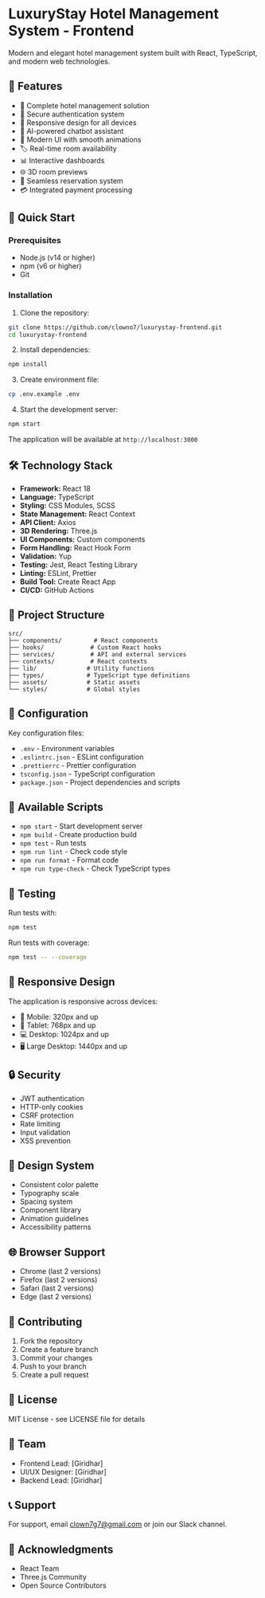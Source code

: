 # LuxuryStay Hotel Management System - Frontend

Modern and elegant hotel management system built with React, TypeScript, and modern web technologies.

## 🌟 Features

- 🏨 Complete hotel management solution
- 🔐 Secure authentication system
- 📱 Responsive design for all devices
- 🤖 AI-powered chatbot assistant
- 🎨 Modern UI with smooth animations
- 🏷️ Real-time room availability
- 📊 Interactive dashboards
- 🌐 3D room previews
- 🔄 Seamless reservation system
- 💳 Integrated payment processing

## 🚀 Quick Start

### Prerequisites

- Node.js (v14 or higher)
- npm (v6 or higher)
- Git

### Installation

1. Clone the repository:
```bash
git clone https://github.com/clowno7/luxurystay-frontend.git
cd luxurystay-frontend
```

2. Install dependencies:
```bash
npm install
```

3. Create environment file:
```bash
cp .env.example .env
```

4. Start the development server:
```bash
npm start
```

The application will be available at `http://localhost:3000`

## 🛠️ Technology Stack

- **Framework:** React 18
- **Language:** TypeScript
- **Styling:** CSS Modules, SCSS
- **State Management:** React Context
- **API Client:** Axios
- **3D Rendering:** Three.js
- **UI Components:** Custom components
- **Form Handling:** React Hook Form
- **Validation:** Yup
- **Testing:** Jest, React Testing Library
- **Linting:** ESLint, Prettier
- **Build Tool:** Create React App
- **CI/CD:** GitHub Actions

## 📁 Project Structure

```
src/
├── components/         # React components
├── hooks/             # Custom React hooks
├── services/          # API and external services
├── contexts/          # React contexts
├── lib/              # Utility functions
├── types/            # TypeScript type definitions
├── assets/           # Static assets
└── styles/           # Global styles
```

## 🔧 Configuration

Key configuration files:

- `.env` - Environment variables
- `.eslintrc.json` - ESLint configuration
- `.prettierrc` - Prettier configuration
- `tsconfig.json` - TypeScript configuration
- `package.json` - Project dependencies and scripts

## 📝 Available Scripts

- `npm start` - Start development server
- `npm build` - Create production build
- `npm test` - Run tests
- `npm run lint` - Check code style
- `npm run format` - Format code
- `npm run type-check` - Check TypeScript types

## 🧪 Testing

Run tests with:

```bash
npm test
```

Run tests with coverage:

```bash
npm test -- --coverage
```

## 📱 Responsive Design

The application is responsive across devices:

- 📱 Mobile: 320px and up
- 📱 Tablet: 768px and up
- 💻 Desktop: 1024px and up
- 🖥️ Large Desktop: 1440px and up

## 🔒 Security

- JWT authentication
- HTTP-only cookies
- CSRF protection
- Rate limiting
- Input validation
- XSS prevention

## 🎨 Design System

- Consistent color palette
- Typography scale
- Spacing system
- Component library
- Animation guidelines
- Accessibility patterns

## 🌐 Browser Support

- Chrome (last 2 versions)
- Firefox (last 2 versions)
- Safari (last 2 versions)
- Edge (last 2 versions)

## 🤝 Contributing

1. Fork the repository
2. Create a feature branch
3. Commit your changes
4. Push to your branch
5. Create a pull request

## 📜 License

MIT License - see LICENSE file for details

## 👥 Team

- Frontend Lead: [Giridhar]
- UI/UX Designer: [Giridhar]
- Backend Lead: [Giridhar]

## 📞 Support

For support, email clown7g7@gmail.com or join our Slack channel.

## 🙏 Acknowledgments

- React Team
- Three.js Community
- Open Source Contributors

